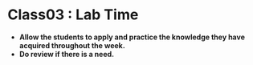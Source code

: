 # Class03 : Lab Time

- **Allow the students to apply and practice the knowledge they have acquired throughout the week.**
- **Do review if there is a need.**
